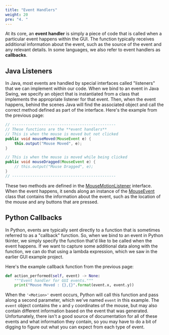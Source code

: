 ```yaml
---
title: "Event Handlers"
weight: 20
pre: "4. "
---
```

At its core, an **event handler** is simply a piece of code that is called when a particular event happens within the GUI. The function typically receives additional information about the event, such as the source of the event and any relevant details. In some languages, we also refer to event handlers as **callbacks**.

## Java Listeners

In Java, most events are handled by special interfaces called "listeners" that we can implement within our code. When we bind to an event in Java Swing, we specify an object that is instantiated from a class that implements the appropriate listener for that event. Then, when the event happens, behind the scenes Java will find the associated object and call the correct method defined as part of the interface. Here's the example from the previous page:

```java
// ----------------------------------------------
// These functions are the **event handlers**
// This is when the mouse is moved but not clicked
public void mouseMoved(MouseEvent e) {
    this.output("Mouse Moved", e);
}

// This is when the mouse is moved while being clicked
public void mouseDragged(MouseEvent e) {
    // this.output("Mouse Dragged", e);
}
// ----------------------------------------------
```

These two methods are defined in the [MouseMotionListener](https://docs.oracle.com/javase/8/docs/api/java/awt/event/MouseMotionListener.html) interface. When the event happens, it sends along an instance of the [MouseEvent](https://docs.oracle.com/javase/8/docs/api/java/awt/event/MouseEvent.html) class that contains the information about the event, such as the location of the mouse and any buttons that are pressed. 

## Python Callbacks

In Python, events are typically sent directly to a function that is sometimes referred to as a "callback" function. So, when we bind to an event in Python tkinter, we simply specify the function that'd like to be called when the event happens. If we want to capture some additional data along with the function, we can do that using a lambda expression, which we saw in the earlier GUI example project.

Here's the example callback function from the previous page:

```python
def action_performed(self, event) -> None:
    """Event handler for GUI events."""
    print("Mouse Moved : {},{}".format(event.x, event.y))
```

When the `'<Motion>'` event occurs, Python will call this function and pass along a second parameter, which we've named `event` in this example. The `event` object contains the `x` and `y` coordinates of the mouse, but may also contain different information based on the event that was generated. Unfortunately, there isn't a good source of documentation for all of these events and what information they contain, so you may have to do a bit of digging to figure out what you can expect from each type of event. 

